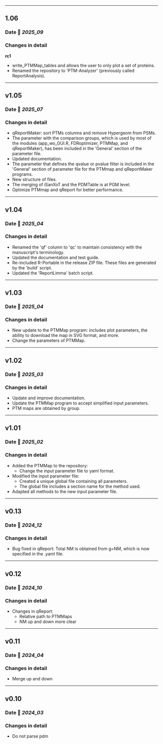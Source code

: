 ___
## 1.06

### Date 📅 *2025_09*

### Changes in detail

**rc1**
+ write_PTMMap_tables and allows the user to only plot a set of proteins.
+ Renamed the repository to 'PTM-Analyzer' (previously called ReportAnalysis).


___
## v1.05

### Date 📅 *2025_07*

### Changes in detail

+ qReportMaker: sort PTMs columns and remove Hypergeom from PSMs.
+ The parameter with the comparison groups, which is used by most of the modules (app_wo_GUI.R, FDRoptimizer, PTMMap, and qReportMaker), has been included in the 'General' section of the parameter file.
+ Updated documentation.
+ The parameter that defines the qvalue or pvalue filter is included in the 'General' section of parameter file for the PTMmap and qReportMaker programs.
+ New structure of files.
+ The merging of iSanXoT and the PDMTable is at PGM level.
+ Optimize PTMmap and qReport for better performance.




___
## v1.04

### Date 📅 *2025_04*

### Changes in detail

+ Renamed the 'qf' column to 'qc' to maintain consistency with the manuscript's terminology.
+ Updated the documentation and test guide.
+ Re-included R-Portable in the release ZIP file. These files are generated by the 'build' script.
+ Updated the 'ReportLimma' batch script.

___
## v1.03

### Date 📅 *2025_04*

### Changes in detail

+ New update to the PTMMap program: includes plot parameters, the ability to download the map in SVG format, and more.
+ Change the parameters of PTMMap.


___
## v1.02

### Date 📅 *2025_03*

### Changes in detail

+ Update and improve documentation.
+ Update the PTMMap program to accept simplified input parameters.
+ PTM maps are obtained by group.


___
## v1.01

### Date 📅 *2025_02*

### Changes in detail

+ Added the PTMMap to the repository:
  - Change the input parameter file to yaml format.
+ Modified the input parameter file:
  - Created a unique global file containing all parameters.
  - The global file includes a section name for the method used.
+ Adapted all methods to the new input parameter file.

___
## v0.13

### Date 📅 *2024_12*

### Changes in detail

+ Bug fixed in qReport: Total NM is obtained from g=NM, which is now specified in the .yaml file.


___
## v0.12

### Date 📅 *2024_10*

### Changes in detail

+ Changes in qReport:
  - Relative path to PTMMaps
  - NM up and down more clear


___
## v0.11

### Date 📅 *2024_04*

### Changes in detail

+ Merge up and down


___
## v0.10

### Date 📅 *2024_03*

### Changes in detail

+ Do not parse pdm

